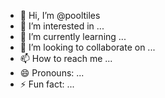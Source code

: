 - 👋 Hi, I’m @pooltiles
- 👀 I’m interested in ...
- 🌱 I’m currently learning ...
- 💞️ I’m looking to collaborate on ...
- 📫 How to reach me ...
- 😄 Pronouns: ...
- ⚡ Fun fact: ...

<!---
pooltiles/pooltiles is a ✨ special ✨ repository because its `README.md` (this file) appears on your GitHub profile.
You can click the Preview link to take a look at your changes.
--->
